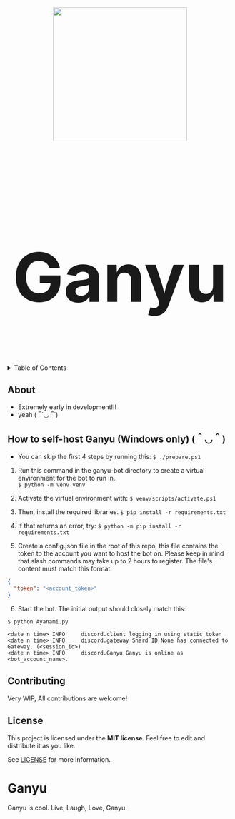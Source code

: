 <div align="center" style="font-size:76px;">
  <img src="https://user-images.githubusercontent.com/67397386/200123150-25095e26-d4a5-4829-a382-3619d093bdba.png" width="300" height="300">
  <br>
  <h1 align="center">Ganyu</h1>
</div>

<details>
<summary>Table of Contents</summary>

- [About](#about)
- [How to Self-Host](#how-to-self-host-ganyu-windows-only-)
- [Contributing](#contributing)
- [License](#license)

</details>

## About
- Extremely early in development!!!
- yeah ( ‾́ ◡ ‾́ )	

## How to self-host Ganyu (Windows only) (＾◡＾)

- You can skip the first 4 steps by running this:  `$ ./prepare.ps1`

1. Run this command in the ganyu-bot directory to create a virtual environment for the bot to run in.  
`$ python -m venv venv`

2. Activate the virtual environment with:
`$ venv/scripts/activate.ps1`

3. Then, install the required libraries.
`$ pip install -r requirements.txt`

4. If that returns an error, try:
`$ python -m pip install -r requirements.txt`

5. Create a config.json file in the root of this repo, this file contains the token to the account you want to host the bot on. Please keep in mind that slash commands may take up to 2 hours to register. The file's content must match this format:
```json
{
  "token": "<account_token>"
}
```

6. Start the bot. The initial output should closely match this:
```
$ python Ayanami.py

<date n time> INFO     discord.client logging in using static token
<date n time> INFO     discord.gateway Shard ID None has connected to Gateway. (<session_id>)
<date n time> INFO     discord.Ganyu Ganyu is online as <bot_account_name>.
```

## Contributing

Very WIP, All contributions are welcome!

## License

This project is licensed under the **MIT license**. Feel free to edit and distribute it as you like.

See [LICENSE](LICENSE) for more information.

# Ganyu
Ganyu is cool. Live, Laugh, Love, Ganyu.
